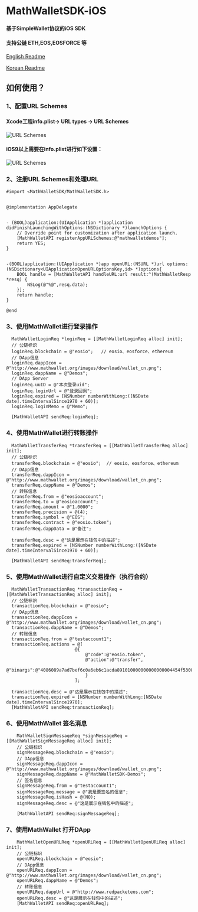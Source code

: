 # MathWalletSDK-iOS

#### 基于SimpleWallet协议的iOS SDK
#### 支持公链 ETH,EOS,EOSFORCE 等

[English Readme](https://github.com/MediShares/MathWalletSDK-iOS/blob/master/README_EN.md)

[Korean Readme](https://github.com/MediShares/MathWalletSDK-iOS/blob/master/README_KO.md)


## 如何使用？

### 1、配置URL Schemes
#### Xcode工程info.plist-> URL types -> URL Schemes
![URL Schemes](https://github.com/MediShares/MathWalletSDK-iOS/blob/master/urlschemes.jpeg "URL Schemes")

#### iOS9以上需要在info.plist进行如下设置：
![URL Schemes](https://github.com/MediShares/MathWalletSDK-iOS/blob/master/plist.jpeg "URL Schemes")


### 2、注册URL Schemes和处理URL

```Objective C
#import <MathWalletSDK/MathWalletSDK.h>
  
  
@implementation AppDelegate


- (BOOL)application:(UIApplication *)application didFinishLaunchingWithOptions:(NSDictionary *)launchOptions {
    // Override point for customization after application launch.
    [MathWalletAPI registerAppURLSchemes:@"mathwalletdemos"];
    return YES;
}


-(BOOL)application:(UIApplication *)app openURL:(NSURL *)url options:(NSDictionary<UIApplicationOpenURLOptionsKey,id> *)options{
    BOOL handle = [MathWalletAPI handleURL:url result:^(MathWalletResp *resq) {
        NSLog(@"%@",resq.data);
    }];
    return handle;
}

@end
```

### 3、使用MathWallet进行登录操作

```Objective C
  MathWalletLoginReq *loginReq = [[MathWalletLoginReq alloc] init];
  // 公链标识
  loginReq.blockchain = @"eosio";   // eosio、eosforce、ethereum
  // DApp信息
  loginReq.dappIcon = @"http://www.mathwallet.org/images/download/wallet_cn.png";
  loginReq.dappName = @"Demos";
  // DApp Server
  loginReq.uuID = @"本次登录uid";
  loginReq.loginUrl = @"登录回调";
  loginReq.expired = [NSNumber numberWithLong:([NSDate date].timeIntervalSince1970 + 60)];
  loginReq.loginMemo = @"Memo";

  [MathWalletAPI sendReq:loginReq];
```

### 4、使用MathWallet进行转账操作

```Objective C
  MathWalletTransferReq *transferReq = [[MathWalletTransferReq alloc] init];
  // 公链标识
  transferReq.blockchain = @"eosio";  // eosio、eosforce、ethereum
  // DApp信息
  transferReq.dappIcon = @"http://www.mathwallet.org/images/download/wallet_cn.png";
  transferReq.dappName = @"Demos";
  // 转账信息
  transferReq.from = @"eosioaccount";
  transferReq.to = @"eosioaccount";
  transferReq.amount = @"1.0000";
  transferReq.precision = @(4);
  transferReq.symbol = @"EOS";
  transferReq.contract = @"eosio.token";
  transferReq.dappData = @"备注";

  transferReq.desc = @"这是展示在钱包中的描述";
  transferReq.expired = [NSNumber numberWithLong:([NSDate date].timeIntervalSince1970 + 60)];
  
  [MathWalletAPI sendReq:transferReq];
```
 ### 5、使用MathWallet进行自定义交易操作（执行合约）

```Objective C
  MathWalletTransactionReq *transactionReq = [[MathWalletTransactionReq alloc] init];
  // 公链标识
  transactionReq.blockchain = @"eosio";
  // DApp信息
  transactionReq.dappIcon = @"http://www.mathwallet.org/images/download/wallet_cn.png";
  transactionReq.dappName = @"Demos";
  // 转账信息
  transactionReq.from = @"testaccount1";
  transactionReq.actions = @[
                          @{
                              @"code":@"eosio.token",
                              @"action":@"transfer",
                              @"binargs":@"4086089a7ad7bef6c0a6eb6c1acda891010000000000000004454f530000000006e5a487e6b3a8"
                              }
                          ];

  transactionReq.desc = @"这是展示在钱包中的描述";
  transactionReq.expired = [NSNumber numberWithLong:[NSDate date].timeIntervalSince1970];
  [MathWalletAPI sendReq:transactionReq];
```
 ### 6、使用MathWallet 签名消息

```Objective C
    MathWalletSignMessageReq *signMessageReq = [[MathWalletSignMessageReq alloc] init];
    // 公链标识
    signMessageReq.blockchain = @"eosio";
    // DApp信息
    signMessageReq.dappIcon = @"http://www.mathwallet.org/images/download/wallet_cn.png";
    signMessageReq.dappName = @"MathWalletSDK-Demos";
    // 签名信息
    signMessageReq.from = @"testaccount1";
    signMessageReq.message = @"我是要签名的信息";
    signMessageReq.isHash = @(NO);
    signMessageReq.desc = @"这是展示在钱包中的描述";
    
    [MathWalletAPI sendReq:signMessageReq];
```
 ### 7、使用MathWallet 打开DApp

```Objective C
    MathWalletOpenURLReq *openURLReq = [[MathWalletOpenURLReq alloc] init];
    // 公链标识
    openURLReq.blockchain = @"eosio";
    // DApp信息
    openURLReq.dappIcon = @"http://www.mathwallet.org/images/download/wallet_cn.png";
    openURLReq.dappName = @"Demos";
    // 转账信息
    openURLReq.dappUrl = @"http://www.redpacketeos.com";
    openURLReq.desc = @"这是展示在钱包中的描述";
    [MathWalletAPI sendReq:openURLReq];
```
